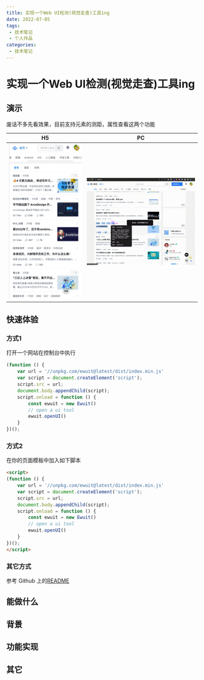 ```yaml
---
title: 实现一个Web UI检测(视觉走查)工具ing
date: 2022-07-05
tags:
 - 技术笔记
 - 个人作品
categories:
 - 技术笔记
---
```

# 实现一个Web UI检测(视觉走查)工具ing

## 演示
废话不多先看效果，目前支持元素的测距，属性查看这两个功能

| H5                                                                                             | PC                                                                                             |
| ---------------------------------------------------------------------------------------------- | ---------------------------------------------------------------------------------------------- |
| <img src="./ewuit/MTY0OTA4NDk4MDg4Nw==ewuit-h5.gif?s1=https%3A//img.cdn.sugarat.top/mdImg/MTY0OTA4NDk4MDg4Nw%3D%3Dewuit-h5.gif" width="200px" /> | <img src="./ewuit/MTY0OTA4MzcwNTUzNQ==ewuit-pc.gif?s1=https%3A//img.cdn.sugarat.top/mdImg/MTY0OTA4MzcwNTUzNQ%3D%3Dewuit-pc.gif" width="300px" /> |

## 快速体验
### 方式1
打开一个网站在控制台中执行
```js
(function () {
    var url = '//unpkg.com/ewuit@latest/dist/index.min.js'
    var script = document.createElement('script');
    script.src = url;
    document.body.appendChild(script);
    script.onload = function () { 
        const ewuit = new Ewuit()
        // open a ui tool
        ewuit.openUI()
    }
})();
```

### 方式2
在你的页面模板中加入如下脚本
```html
<script>
(function () {
    var url = '//unpkg.com/ewuit@latest/dist/index.min.js'
    var script = document.createElement('script');
    script.src = url;
    document.body.appendChild(script);
    script.onload = function () { 
        const ewuit = new Ewuit()
        // open a ui tool
        ewuit.openUI()
    }
})();
</script>
```
### 其它方式
参考 Github 上的[README](https://github.com/ATQQ/ewuit)

## 能做什么

## 背景

## 功能实现

## 其它

